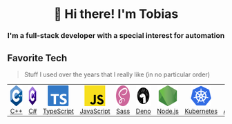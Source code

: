 <div align="center">

# 👋 Hi there! I'm Tobias

### I'm a full-stack developer with a special interest for automation

</div>

## Favorite Tech

> Stuff I used over the years that I really like (in no particular order)

<table>
    <tr>
        <td align="center" width="96">
            <a href="https://en.wikipedia.org/wiki/C++">
                <img src="media/logos/cpp.svg" height="48" alt="C++"><br>C++
            </a>
        </td>
        <td align="center" width="96">
            <a href="https://en.wikipedia.org/wiki/C_Sharp_(programming_language)">
                <img src="media/logos/csharp.svg" height="48" alt="C#"><br>C#
            </a>
        </td>
        <td align="center" width="96">
            <a href="https://www.typescriptlang.org/">
                <img src="media/logos/typescript.svg" height="48" alt="TypeScript"><br>TypeScript
            </a>
        </td>
        <td align="center" width="96">
            <a href="https://en.wikipedia.org/wiki/JavaScript">
                <img src="media/logos/javascript.svg" height="48" alt="JavaScript"><br>JavaScript
            </a>
        </td>
        <td align="center" width="96">
            <a href="https://sass-lang.com/">
                <img src="media/logos/sass.png" height="48" alt="Sass"><br>Sass
            </a>
        </td>
        <td align="center" width="96">
            <a href="https://deno.land/">
                <img src="media/logos/deno.svg" height="48" alt="Deno"><br>Deno
            </a>
        </td>
        <td align="center" width="96">
            <a href="https://nodejs.org/">
                <img src="media/logos/nodejs.png" height="48" alt="Node.js"><br>Node.js
            </a>
        </td>
        <td align="center" width="96">
            <a href="https://kubernetes.io/">
                <img src="media/logos/kubernetes.svg" height="48" alt="Kubernetes"><br>Kubernetes
            </a>
        </td>
        <td align="center" width="96">
            <a href="https://www.ansible.com/">
                <img src="media/logos/ansible.svg" height="48" alt="Ansible"><br>Ansible®
            </a>
        </td>
    </tr>
</table>

<!--

### Hi there 👋

**FaustTobias/fausttobias** is a ✨ _special_ ✨ repository because its `README.md` (this file) appears on your GitHub profile.

Here are some ideas to get you started:

- 🔭 I’m currently working on ...
- 🌱 I’m currently learning ...
- 👯 I’m looking to collaborate on ...
- 🤔 I’m looking for help with ...
- 💬 Ask me about ...
- 📫 How to reach me: ...
- 😄 Pronouns: ...
- ⚡ Fun fact: ...
-->

